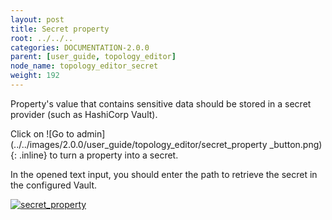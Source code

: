 ```yaml
---
layout: post
title: Secret property
root: ../../..
categories: DOCUMENTATION-2.0.0
parent: [user_guide, topology_editor]
node_name: topology_editor_secret
weight: 192
---
```


Property's value that contains sensitive data should be stored in a secret provider (such as HashiCorp Vault).

Click on ![Go to admin](../../images/2.0.0/user_guide/topology_editor/secret_property _button.png){: .inline} to turn a property into a secret.

In the opened text input, you should enter the path to retrieve the secret in the configured Vault.

[![secret_property](../../images/2.0.0/user_guide/topology_editor/secret_property.png)](../../images/2.0.0/user_guide/topology_editor/secret_property.png)